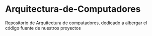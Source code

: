 # Arquitectura-de-Computadores
Repositorio de Arquitectura de computadores, dedicado a albergar el código fuente de nuestros proyectos
